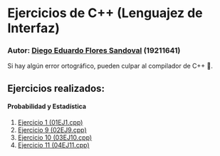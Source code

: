 # Ejercicios de C++ (Lenguajez de Interfaz)

### Autor: [Diego Eduardo Flores Sandoval](https://github.com/LaloFl) (19211641)

Si hay algún error ortográfico, pueden culpar al compilador de C++ 😤.

## Ejercicios realizados:

#### Probabilidad y Estadística

1. [Ejercicio 1 (01EJ1.cpp)](01EJ11.cpp)
2. [Ejercicio 9 (02EJ9.cpp)](02EJ9.cpp)
3. [Ejercicio 10 (03EJ10.cpp)](03EJ10.cpp)
4. [Ejercicio 11 (04EJ11.cpp)](04EJ11.cpp)
